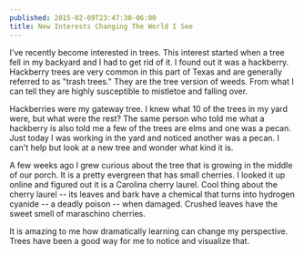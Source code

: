 ```yaml
---
published: 2015-02-09T23:47:30-06:00
title: New Interests Changing The World I See
---
```

I've recently become interested in trees. This interest started when a tree fell in my backyard and I had to get rid of it. I found out it was a hackberry. Hackberry trees are very common in this part of Texas and are generally referred to as "trash trees." They are the tree version of weeds. From what I can tell they are highly susceptible to mistletoe and falling over.

Hackberries were my gateway tree. I knew what 10 of the trees in my yard were, but what were the rest? The same person who told me what a hackberry is also told me a few of the trees are elms and one was a pecan. Just today I was working in the yard and noticed another was a pecan. I can't help but look at a new tree and wonder what kind it is.

A few weeks ago I grew curious about the tree that is growing in the middle of our porch. It is a pretty evergreen that has small cherries. I looked it up online and figured out it is a Carolina cherry laurel. Cool thing about the cherry laurel -- its leaves and bark have a chemical that turns into hydrogen cyanide -- a deadly poison -- when damaged. Crushed leaves have the sweet smell of maraschino cherries.

It is amazing to me how dramatically learning can change my perspective. Trees have been a good way for me to notice and visualize that.